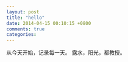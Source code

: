 ```yaml
---
layout: post
title: "hello"
date: 2014-04-15 00:10:15 +0800
comments: true
categories: 
---
```

从今天开始，记录每一天。
露水，阳光，都教授。
